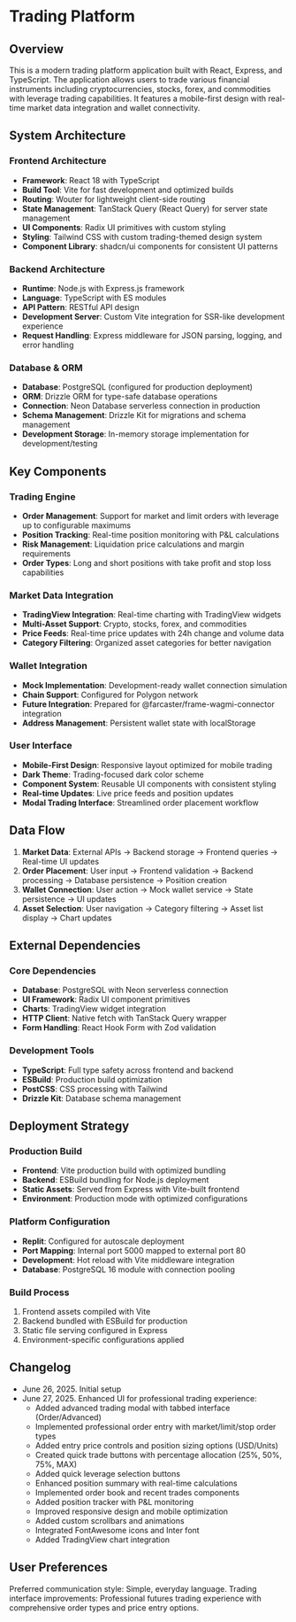 # Trading Platform

## Overview

This is a modern trading platform application built with React, Express, and TypeScript. The application allows users to trade various financial instruments including cryptocurrencies, stocks, forex, and commodities with leverage trading capabilities. It features a mobile-first design with real-time market data integration and wallet connectivity.

## System Architecture

### Frontend Architecture
- **Framework**: React 18 with TypeScript
- **Build Tool**: Vite for fast development and optimized builds
- **Routing**: Wouter for lightweight client-side routing
- **State Management**: TanStack Query (React Query) for server state management
- **UI Components**: Radix UI primitives with custom styling
- **Styling**: Tailwind CSS with custom trading-themed design system
- **Component Library**: shadcn/ui components for consistent UI patterns

### Backend Architecture
- **Runtime**: Node.js with Express.js framework
- **Language**: TypeScript with ES modules
- **API Pattern**: RESTful API design
- **Development Server**: Custom Vite integration for SSR-like development experience
- **Request Handling**: Express middleware for JSON parsing, logging, and error handling

### Database & ORM
- **Database**: PostgreSQL (configured for production deployment)
- **ORM**: Drizzle ORM for type-safe database operations
- **Connection**: Neon Database serverless connection in production
- **Schema Management**: Drizzle Kit for migrations and schema management
- **Development Storage**: In-memory storage implementation for development/testing

## Key Components

### Trading Engine
- **Order Management**: Support for market and limit orders with leverage up to configurable maximums
- **Position Tracking**: Real-time position monitoring with P&L calculations
- **Risk Management**: Liquidation price calculations and margin requirements
- **Order Types**: Long and short positions with take profit and stop loss capabilities

### Market Data Integration
- **TradingView Integration**: Real-time charting with TradingView widgets
- **Multi-Asset Support**: Crypto, stocks, forex, and commodities
- **Price Feeds**: Real-time price updates with 24h change and volume data
- **Category Filtering**: Organized asset categories for better navigation

### Wallet Integration
- **Mock Implementation**: Development-ready wallet connection simulation
- **Chain Support**: Configured for Polygon network
- **Future Integration**: Prepared for @farcaster/frame-wagmi-connector integration
- **Address Management**: Persistent wallet state with localStorage

### User Interface
- **Mobile-First Design**: Responsive layout optimized for mobile trading
- **Dark Theme**: Trading-focused dark color scheme
- **Component System**: Reusable UI components with consistent styling
- **Real-time Updates**: Live price feeds and position updates
- **Modal Trading Interface**: Streamlined order placement workflow

## Data Flow

1. **Market Data**: External APIs → Backend storage → Frontend queries → Real-time UI updates
2. **Order Placement**: User input → Frontend validation → Backend processing → Database persistence → Position creation
3. **Wallet Connection**: User action → Mock wallet service → State persistence → UI updates
4. **Asset Selection**: User navigation → Category filtering → Asset list display → Chart updates

## External Dependencies

### Core Dependencies
- **Database**: PostgreSQL with Neon serverless connection
- **UI Framework**: Radix UI component primitives
- **Charts**: TradingView widget integration
- **HTTP Client**: Native fetch with TanStack Query wrapper
- **Form Handling**: React Hook Form with Zod validation

### Development Tools
- **TypeScript**: Full type safety across frontend and backend
- **ESBuild**: Production build optimization
- **PostCSS**: CSS processing with Tailwind
- **Drizzle Kit**: Database schema management

## Deployment Strategy

### Production Build
- **Frontend**: Vite production build with optimized bundling
- **Backend**: ESBuild bundling for Node.js deployment
- **Static Assets**: Served from Express with Vite-built frontend
- **Environment**: Production mode with optimized configurations

### Platform Configuration
- **Replit**: Configured for autoscale deployment
- **Port Mapping**: Internal port 5000 mapped to external port 80
- **Development**: Hot reload with Vite middleware integration
- **Database**: PostgreSQL 16 module with connection pooling

### Build Process
1. Frontend assets compiled with Vite
2. Backend bundled with ESBuild for production
3. Static file serving configured in Express
4. Environment-specific configurations applied

## Changelog

- June 26, 2025. Initial setup
- June 27, 2025. Enhanced UI for professional trading experience:
  - Added advanced trading modal with tabbed interface (Order/Advanced)
  - Implemented professional order entry with market/limit/stop order types
  - Added entry price controls and position sizing options (USD/Units)
  - Created quick trade buttons with percentage allocation (25%, 50%, 75%, MAX)
  - Added quick leverage selection buttons
  - Enhanced position summary with real-time calculations
  - Implemented order book and recent trades components
  - Added position tracker with P&L monitoring
  - Improved responsive design and mobile optimization
  - Added custom scrollbars and animations
  - Integrated FontAwesome icons and Inter font
  - Added TradingView chart integration

## User Preferences

Preferred communication style: Simple, everyday language.
Trading interface improvements: Professional futures trading experience with comprehensive order types and price entry options.
